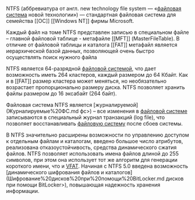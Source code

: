 NTFS (аббревиатура от англ. new technology file system — «[файловая система](Что%20такое%20ФС.md) новой технологии») — стандартная файловая система для семейства [[ОС]] [[Windows NT]] фирмы Microsoft.

Каждый файл на томе NTFS представлен записью в специальном файле – главной файловой таблице - метафайле [[MFT]] (MasterFileTable). В отличие от файловой таблицы и каталога [[FAT]] метафайл является иерархической базой данных, позволяющей очень быстро осуществлять поиск нужного файла

NTFS является 64-разрядной [файловой системой](Что%20такое%20ФС.md), что дает возможность иметь 264 кластеров, каждый размером до 64 Кбайт. Как и в [[FAT]] размер кластера может меняться, но необязательно возрастает пропорционально размеру диска. NTFS позволяет хранить файлы размером до 16 эксабайт (264 байт).

Файловая система NTFS является [журналируемой](Журналируемые%20ФС.md фс>) – все изменения в [файловой системе](Что%20такое%20ФС.md) записываются в специальный журнал транзакций (log file), что позволяет восстанавливать [файловую систему](Что%20такое%20ФС.md) после сбоев системы.

В NTFS значительно расширены возможности по управлению доступом к отдельным файлам и каталогам, введено большое число атрибутов, реализована отказоустойчивость, средства динамического сжатия файлов. NTFS позволяет использовать имена файлов длиной до 255 символов, при этом она использует тот же алгоритм для генерации короткого имени, что и [VFAT](FAT.md). Начиная с NTFS 5.0 введена возможность [динамического шифрования файлов и каталогов](Шифрование%20дисков%20при%20помощи%20BitLocker.md дисков при помощи BitLocker>), повышающая надежность хранения информации.